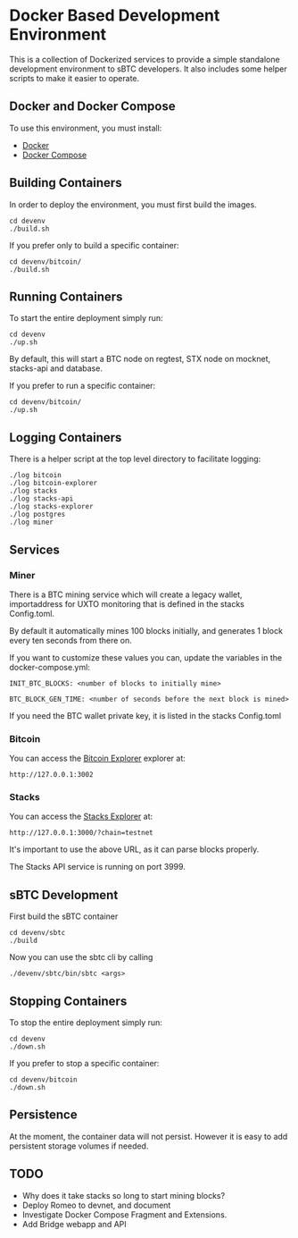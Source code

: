 # Docker Based Development Environment

This is a collection of Dockerized services to provide a simple 
standalone development environment to sBTC developers. It also 
includes some helper scripts to make it easier to operate.

## Docker and Docker Compose

To use this environment, you must install:

- [Docker](https://docs.docker.com/engine/install/)
- [Docker Compose](https://docs.docker.com/compose/install/)

## Building Containers

In order to deploy the environment, you must first build the images.

```
cd devenv 
./build.sh
```

If you prefer only to build a specific container:

```
cd devenv/bitcoin/
./build.sh
```

## Running Containers

To start the entire deployment simply run:

```
cd devenv
./up.sh
```

By default, this will start a BTC node on regtest, 
STX node on mocknet, stacks-api and database.

If you prefer to run a specific container:

```
cd devenv/bitcoin/
./up.sh
```

## Logging Containers

There is a helper script at the top level directory to facilitate logging:

```
./log bitcoin
./log bitcoin-explorer
./log stacks
./log stacks-api
./log stacks-explorer
./log postgres
./log miner
```
## Services

### Miner
There is a BTC mining service which will create a legacy wallet, 
importaddress for UXTO monitoring that is defined in the stacks 
Config.toml.

By default it automatically mines 100 blocks initially, and 
generates 1 block every ten seconds from there on.

If you want to customize these values you can, update the 
variables in the docker-compose.yml:

```
INIT_BTC_BLOCKS: <number of blocks to initially mine>
```
```
BTC_BLOCK_GEN_TIME: <number of seconds before the next block is mined>
```
If you need the BTC wallet private key, it is listed in the stacks Config.toml

### Bitcoin
You can access the [Bitcoin Explorer](https://github.com/janoside/btc-rpc-explorer)
explorer at:

```
http://127.0.0.1:3002
```

### Stacks
You can access the [Stacks Explorer](https://github.com/hirosystems/explorer)
at:

```
http://127.0.0.1:3000/?chain=testnet
```
It's important to use the above URL, as it can parse blocks properly.

The Stacks API service is running on port 3999.

## sBTC Development

First build the sBTC container

```
cd devenv/sbtc
./build
```

Now you can use the sbtc cli by calling

```
./devenv/sbtc/bin/sbtc <args>
```

## Stopping Containers

To stop the entire deployment simply run:

```
cd devenv
./down.sh
```

If you prefer to stop a specific container:

```
cd devenv/bitcoin
./down.sh
```

## Persistence 

At the moment, the container data will not persist. However it is 
easy to add persistent storage volumes if needed.

## TODO

- Why does it take stacks so long to start mining blocks?
- Deploy Romeo to devnet, and document
- Investigate Docker Compose Fragment and Extensions.
- Add Bridge webapp and API

